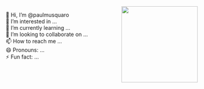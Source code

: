 <p style="float: left;">
  👋 Hi, I’m @paulmusquaro<br>
  👀 I’m interested in ...<br>
  🌱 I’m currently learning ...<br>
  💞️ I’m looking to collaborate on ...<br>
  📫 How to reach me ...<br>
  😄 Pronouns: ...<br>
  ⚡ Fun fact: ...
</p>

<img src="https://github.com/user-attachments/assets/5c0807e6-68b2-486f-b393-39ec5f449963" width="200" style="float: right;">

